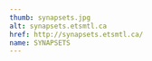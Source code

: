 ```yaml
---
thumb: synapsets.jpg
alt: synapsets.etsmtl.ca
href: http://synapsets.etsmtl.ca/
name: SYNAPSETS
---
```

